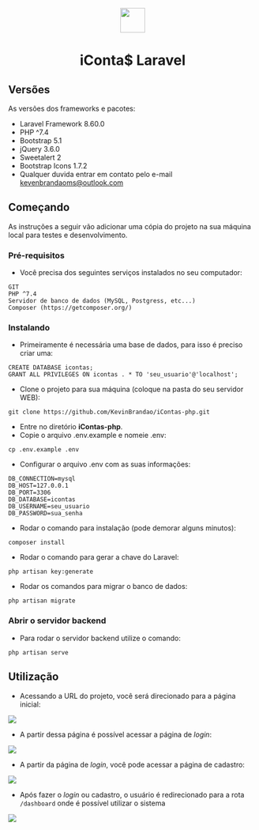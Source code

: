 <p align="center"><img src="https://i.imgur.com/KQkLiAT.png" width="50"></p>
<h1 align="center">iConta$ Laravel</h1>

## Versões

As versões dos frameworks e pacotes:

- Laravel Framework 8.60.0
- PHP ^7.4
- Bootstrap 5.1
- jQuery 3.6.0
- Sweetalert 2
- Bootstrap Icons 1.7.2
- Qualquer duvida entrar em contato pelo e-mail kevenbrandaoms@outlook.com

## Começando

As instruções a seguir vão adicionar uma cópia do projeto na sua máquina local para testes e desenvolvimento.

### Pré-requisitos

- Você precisa dos seguintes serviços instalados no seu computador:

```
GIT
PHP ^7.4
Servidor de banco de dados (MySQL, Postgress, etc...)
Composer (https://getcomposer.org/)
```

### Instalando

- Primeiramente é necessária uma base de dados, para isso é preciso criar uma:

```
CREATE DATABASE icontas;
GRANT ALL PRIVILEGES ON icontas . * TO 'seu_usuario'@'localhost';
```

- Clone o projeto para sua máquina (coloque na pasta do seu servidor WEB):

```
git clone https://github.com/KevinBrandao/iContas-php.git
```

- Entre no diretório **iContas-php**.
- Copie o arquivo .env.example e nomeie .env:

```
cp .env.example .env
```

- Configurar o arquivo .env com as suas informações:

```
DB_CONNECTION=mysql
DB_HOST=127.0.0.1
DB_PORT=3306
DB_DATABASE=icontas
DB_USERNAME=seu_usuario
DB_PASSWORD=sua_senha
```

- Rodar o comando para instalação (pode demorar alguns minutos):

```
composer install
```

- Rodar o comando para gerar a chave do Laravel:

```
php artisan key:generate
```

- Rodar os comandos para migrar o banco de dados:

```
php artisan migrate
```

### Abrir o servidor backend

- Para rodar o servidor backend utilize o comando:

```
php artisan serve
```

## Utilização

- Acessando a URL do projeto, você será direcionado para a página inicial:

![](https://i.imgur.com/VuE1ufC.png)

- A partir dessa página é possível acessar a página de *login*:

![](https://i.imgur.com/3FB2ZwL.png)

- A partir da página de *login*, você pode acessar a página de cadastro:

![](https://i.imgur.com/9te92gX.png)

- Após fazer o *login* ou cadastro, o usuário é redirecionado para a rota ```/dashboard``` onde é possível utilizar o sistema

![](https://i.imgur.com/lRNr1eD.png)
